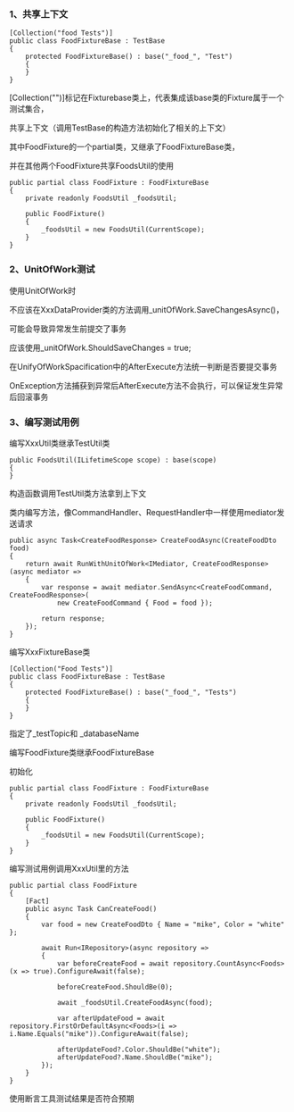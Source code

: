 ### 1、共享上下文

```
[Collection("food Tests")]
public class FoodFixtureBase : TestBase
{
    protected FoodFixtureBase() : base("_food_", "Test")
    {
    }
}
```

[Collection("")]标记在Fixturebase类上，代表集成该base类的Fixture属于一个测试集合，

共享上下文（调用TestBase的构造方法初始化了相关的上下文）

其中FoodFixture的一个partial类，又继承了FoodFixtureBase类，

并在其他两个FoodFixture共享FoodsUtil的使用

```
public partial class FoodFixture : FoodFixtureBase
{
    private readonly FoodsUtil _foodsUtil;

    public FoodFixture()
    {
        _foodsUtil = new FoodsUtil(CurrentScope);
    }
}
```



### 2、UnitOfWork测试

使用UnitOfWork时

不应该在XxxDataProvider类的方法调用_unitOfWork.SaveChangesAsync()，

可能会导致异常发生前提交了事务

应该使用_unitOfWork.ShouldSaveChanges = true;

在UnifyOfWorkSpacification中的AfterExecute方法统一判断是否要提交事务

OnException方法捕获到异常后AfterExecute方法不会执行，可以保证发生异常后回滚事务



### 3、编写测试用例

编写XxxUtil类继承TestUtil类

```
public FoodsUtil(ILifetimeScope scope) : base(scope)
{
}
```

构造函数调用TestUtil类方法拿到上下文

类内编写方法，像CommandHandler、RequestHandler中一样使用mediator发送请求

```
public async Task<CreateFoodResponse> CreateFoodAsync(CreateFoodDto food)
{
    return await RunWithUnitOfWork<IMediator, CreateFoodResponse>(async mediator =>
    {
        var response = await mediator.SendAsync<CreateFoodCommand, CreateFoodResponse>(
            new CreateFoodCommand { Food = food }); 
        
        return response;
    });
}
```

编写XxxFixtureBase类

```
[Collection("Food Tests")]
public class FoodFixtureBase : TestBase
{
    protected FoodFixtureBase() : base("_food_", "Tests")
    {
    }
}
```

指定了_testTopic和 _databaseName



编写FoodFixture类继承FoodFixtureBase

初始化

```
public partial class FoodFixture : FoodFixtureBase
{
    private readonly FoodsUtil _foodsUtil;

    public FoodFixture()
    {
        _foodsUtil = new FoodsUtil(CurrentScope);
    }
}
```



编写测试用例调用XxxUtil里的方法

```
public partial class FoodFixture
{
    [Fact]
    public async Task CanCreateFood()
    {
        var food = new CreateFoodDto { Name = "mike", Color = "white" };

        await Run<IRepository>(async repository =>
        {
            var beforeCreateFood = await repository.CountAsync<Foods>(x => true).ConfigureAwait(false);

            beforeCreateFood.ShouldBe(0);

            await _foodsUtil.CreateFoodAsync(food);

            var afterUpdateFood = await repository.FirstOrDefaultAsync<Foods>(i => i.Name.Equals("mike")).ConfigureAwait(false);
            
            afterUpdateFood?.Color.ShouldBe("white");
            afterUpdateFood?.Name.ShouldBe("mike");
        });
    }
}
```

使用断言工具测试结果是否符合预期

